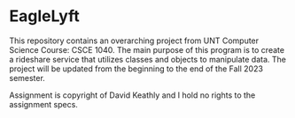 # EagleLyft

This repository contains an overarching project from UNT Computer Science Course: CSCE 1040. The main purpose of this program is to create a rideshare service that utilizes classes and objects to manipulate data. The project will be updated from the beginning to the end of the Fall 2023 semester.


Assignment is copyright of David Keathly and I hold no rights to the assignment specs.
